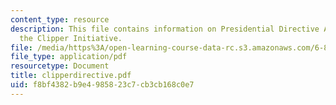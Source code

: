```yaml
---
content_type: resource
description: This file contains information on Presidential Directive Authorizing
  the Clipper Initiative.
file: /media/https%3A/open-learning-course-data-rc.s3.amazonaws.com/6-805-ethics-and-the-law-on-the-electronic-frontier-fall-2005/f8bf4382b9e4985823c7cb3cb168c0e7_clipperdirective.pdf
file_type: application/pdf
resourcetype: Document
title: clipperdirective.pdf
uid: f8bf4382-b9e4-9858-23c7-cb3cb168c0e7
---
```

